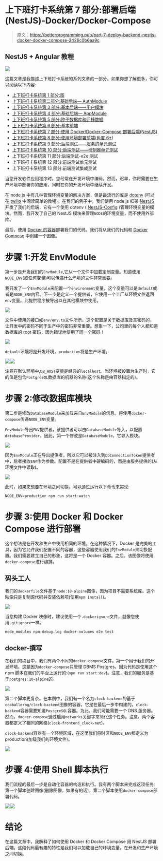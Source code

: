 # 上下班打卡系统第 7 部分:部署后端(NestJS)-Docker/Docker-Compose

> 原文：<https://betterprogramming.pub/part-7-deploy-backend-nestjs-docker-docker-compose-2429c0b6aa9c>

## NestJS + Angular 教程

![](img/27028d592125269574905771e8218205.png)

这篇文章是我描述上下班打卡系统的系列文章的一部分。如果你想了解更多，你可以阅读以下内容:

*   [上下班打卡系统第 1 部分:图](https://medium.com/@ccaballero/part-1-clock-in-out-system-diagram-a0a51bab02a7?source=post_page---------------------------)
*   [上下班打卡系统第二部分:基础后端— AuthModule](https://medium.com/better-programming/part-2-clock-in-out-system-basic-backend-i-authmodule-66d4a5c56122?source=post_page---------------------------)
*   [上下班打卡系统第 3 部分:基本后端——用户模块](https://medium.com/better-programming/part-3-clock-in-out-system-basic-backend-ii-usersmodule-a56f42b20f62?source=post_page---------------------------)
*   [上下班打卡系统第 4 部分:基础后端— AppModule](https://medium.com/better-programming/part-4-clock-in-out-system-basic-backend-iii-appmodule-850dd17883e?source=post_page---------------------------)
*   [上下班打卡系统第 5 部分:种子数据库和迁移数据](https://medium.com/better-programming/part-5-clock-in-out-system-seed-database-and-migration-data-cf037be21aac?source=post_page---------------------------)
*   [上下班打卡系统第 6 部分:基本前端](https://medium.com/@ccaballero/part-6-clock-in-out-system-basic-frontend-an-7e5f9ed08c3f?source=post_page---------------------------)
*   [上下班打卡系统第 7 部分:使用 Docker/Docker-Compose 部署后端(NestJS)](https://medium.com/@ccaballero/part-7-deploy-backend-nestjs-docker-docker-compose-2429c0b6aa9c?source=post_page---------------------------)
*   [上下班打卡系统第 8 部分:使用环境部署前端(角度 6+)](https://medium.com/@ccaballero/part-8-clock-in-out-system-deploy-frontend-angular-6-using-environments-ad267325d3b6?source=post_page---------------------------)
*   [上下班打卡系统第 9 部分:后端测试——服务的单元测试](https://medium.com/@ccaballero/part-9-testing-backend-testing-2d021f48403b?source=post_page---------------------------)
*   [上下班打卡系统第 10 部分:后端测试——控制器单元测试](https://medium.com/@ccaballero/part-10-testing-backend-testing-unit-testing-controllers-4177370ef581?source=post_page---------------------------)
*   上下班打卡系统第 11 部分:后端测试-e2e 测试
*   上下班打卡系统第 12 部分:前端测试单元测试
*   上下班打卡系统第 13 部分:前端测试集成测试

当您开发软件应用程序时，您经常在开发环境中编码。然而，迟早，你将需要在生产环境中部署你的应用，同时在你的开发环境中继续开发。

在 node.js 中有几种管理环境变量的解决方案，但是最流行的库是 [dotenv](https://www.npmjs.com/package/dotenv) (可以在 [twilio](https://www.twilio.com/blog/2017/08/working-with-environment-variables-in-node-js.html) 中阅读简单的教程)。在我们的例子中，我们使用 node.js 框架 [NestJS](https://www.nestjs.com/) 开发了我们的后端，它有一个使用 dotenv ( [NestJS-Config](https://github.com/nestjs-community/nestjs-config) )管理环境变量的模块。然而，我开发了自己的 NestJS 模块来管理`NODE`的环境变量，而不使用外部库。

最后，使用 [Docker 的容器](https://www.docker.com/)部署我们的代码。我们将从我们的代码和 [Docker Compose](https://docs.docker.com/compose/) 中创建一个图像。

# 步骤 1:开发 EnvModule

第一步是开发我们的`EnvModule`,它从一个文件中加载定制变量。知道使用`NODE_ENV`(或任何变量)可以传递什么环境的文件非常重要。

我开发了一个`EnvModule`来配置一个`environment`变量，这个变量可以是`default`或者是`NODE_ENV`内容。下一步是定义一个提供者，它使用一个工厂从环境文件返回`env`变量。此提供程序被导出以在其他模块中使用。

![](img/7f98362fe9ad25c2dc77c78a8ad2a0c8.png)

文件中使用的接口如`env/env.ts`文件所示。这个配置是关于数据库及其密码的。让开发中的密码不同于生产中的密码非常重要。想象一下，公司里的每个人都知道数据库的 root 密码，因为错误地使用了同一个密码！

![](img/beddf3ea2075a455669514836986291b.png)

`default`环境将是开发环境，`production`将是生产环境。

![](img/e27ff76a184c554fe3e73f6043d8902b.png)![](img/332d2755c3f127c0256e590250ac6622.png)

注意在默认环境中,`DB_HOST`变量是经典的`localhost`。当环境被设置为生产时，它的值是包含`PostgreSQL`数据库的机器的名称(这个名称是由容器指定的)。

# 步骤 2:修改数据库模块

第二步是修改`DatabaseModule`来加载来自`EnvModule`的信息。将使用`docker-compose`传递`NODE_ENV`变量。

`EnvModule`导出`ENV`提供者，该提供者可以由`DatabaseModule`导入，以配置`databaseProvider`。因此，第一个修改是`DatabaseModule`，它导入模块。

![](img/cb2af0fcc4a78a5f0b7620e4a81177f5.png)

因为`EnvModule`正在导出提供者，所以它可以被注入到`DbConnectionToken`提供者中，后者接收`ENV`作为参数。配置不是在提供者中硬编码的，而是由服务提供的(从环境文件中读取)。

![](img/40cfa043a74fa0657fd0e18ec8374425.png)

此时，如果您想要在环境之间切换，可以通过运行以下命令来实现:

```
NODE_ENV=production npm run start:watch
```

# 步骤 3:使用 Docker 和 Docker Compose 进行部署

这个想法是在开发和生产中使用相同的环境。在这种情况下，Docker 是完美的工具，因为它允许我们配置不同的容器，这些容器使用我们的`EnvModule`来切换配置。我们需要建立自己的形象，这将是一个 Docker 容器。之后，该图像将使用`docker-compose`进行编排。

## 码头工人

我们的`dockerfile`文件基于`node:10-alpine`图像，因为项目不需要系统库。这个映像只是复制源代码并安装依赖项(使用`npm install`)。

![](img/b2c568d5797b4e23ed0d0aad99e0fdeb.png)

当您构建 Docker 映像时，建议使用一个`.dockerignore`文件，就像您使用`.gitignore`一样。

```
node_modules npm-debug.log docker-volumes e2e test
```

## docker-撰写

在我们的项目中，我们有两个不同的`docker-compose`文件。第一个用于我们的开发环境。这是因为`docker-compose`只管理 DBMS Postgres，因为代码是使用这个 npm 脚本在我们的平台上运行的:(`npm run start:dev`)。注意，我们的服务是基于`postgres:10-alpine`的。

![](img/c4937284d87c3d1c82e56ea6b200e086.png)

第二个脚本更复杂。在本例中，我们有一个名为`clock-backend`的基于`ccaballerog/clock-backend`图像的容器，它是在最后一步中构建的。`clock-backend`容器需要知道`PostgreSQL`容器。为此，我们可能需要一个 DNS 服务器。然而，`docker-compose`通过启用`networks`关键字来简化这个任务。注意，两个容器都定义了相同的网络(`clock-frontend_clock-net`)。

`clock-backend`容器有一个环境区域，在这里我们将时区和`NODE_ENV`都定义为 production(加载我们的环境文件)。

![](img/0e5515cbeff2e26f96e9d2730c0f4686.png)

# 步骤 4:使用 Shell 脚本执行

我们流程的最后一步是自动化容器的构造和执行。我有两个脚本来完成这项任务:第一个脚本创建图像(删除图像，如果有的话)，第二个脚本使用`docker-compose`部署代码。

![](img/dcc5327dae443572276fff23d6ee02a0.png)![](img/45c7f2e435b62d597f3e4c8d4214b384.png)

# 结论

在这篇文章中，我解释了如何使用 Docker 和 Docker Compose 用 NestJS 部署后端。这段代码最有趣的特性是我们可以加载自己的环境变量，在开发和生产环境之间切换。